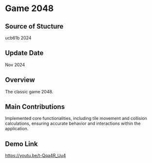 # Game 2048



## Source of Stucture

ucb61b 2024


## Update Date

Nov 2024


## Overview

The classic game 2048.


## Main Contributions

Implemented core functionalities, including tile movement and collision calculations, ensuring accurate behavior and interactions within the application.


## Demo Link
https://youtu.be/t-Qqa4R_Uu4
